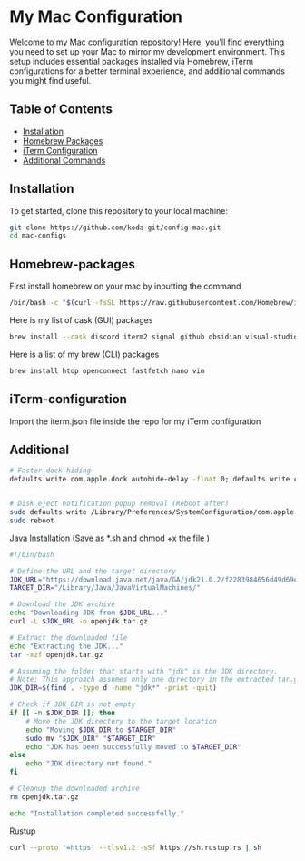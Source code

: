 # My Mac Configuration

Welcome to my Mac configuration repository! Here, you'll find everything you need to set up your Mac to mirror my development environment. This setup includes essential packages installed via Homebrew, iTerm configurations for a better terminal experience, and additional commands you might find useful.

## Table of Contents

- [Installation](#installation)
- [Homebrew Packages](#homebrew-packages)
- [iTerm Configuration](#iterm-configuration)
- [Additional Commands](#additional)

## Installation

To get started, clone this repository to your local machine:

```bash
git clone https://github.com/koda-git/config-mac.git
cd mac-configs
```

## Homebrew-packages

First install homebrew on your mac by inputting the command

```bash
/bin/bash -c "$(curl -fsSL https://raw.githubusercontent.com/Homebrew/install/HEAD/install.sh)"
```

Here is my list of cask (GUI) packages

```bash
brew install --cask discord iterm2 signal github obsidian visual-studio-code
```

Here is a list of my brew (CLI) packages

```bash
brew install htop openconnect fastfetch nano vim
```

## iTerm-configuration

Import the iterm.json file inside the repo for my iTerm configuration

## Additional

```bash
# Faster dock hiding
defaults write com.apple.dock autohide-delay -float 0; defaults write com.apple.dock autohide-time-modifier -int 0;killall Dock


# Disk eject notification popup removal (Reboot after)
sudo defaults write /Library/Preferences/SystemConfiguration/com.apple.DiskArbitration.diskarbitrationd.plist DADisableEjectNotification -bool YES && sudo pkill diskarbitrationd
sudo reboot

```

Java Installation (Save as \*.sh and chmod +x the file )

```bash
#!/bin/bash

# Define the URL and the target directory
JDK_URL="https://download.java.net/java/GA/jdk21.0.2/f2283984656d49d69e91c558476027ac/13/GPL/openjdk-21.0.2_macos-aarch64_bin.tar.gz"
TARGET_DIR="/Library/Java/JavaVirtualMachines/"

# Download the JDK archive
echo "Downloading JDK from $JDK_URL..."
curl -L $JDK_URL -o openjdk.tar.gz

# Extract the downloaded file
echo "Extracting the JDK..."
tar -xzf openjdk.tar.gz

# Assuming the folder that starts with "jdk" is the JDK directory.
# Note: This approach assumes only one directory in the extracted tar.gz starts with "jdk".
JDK_DIR=$(find . -type d -name "jdk*" -print -quit)

# Check if JDK_DIR is not empty
if [[ -n $JDK_DIR ]]; then
    # Move the JDK directory to the target location
    echo "Moving $JDK_DIR to $TARGET_DIR"
    sudo mv "$JDK_DIR" "$TARGET_DIR"
    echo "JDK has been successfully moved to $TARGET_DIR"
else
    echo "JDK directory not found."
fi

# Cleanup the downloaded archive
rm openjdk.tar.gz

echo "Installation completed successfully."
```

Rustup
```bash
curl --proto '=https' --tlsv1.2 -sSf https://sh.rustup.rs | sh
```
